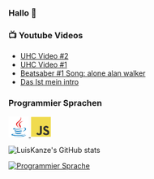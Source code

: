 ### Hallo 👋

### 📺 Youtube Videos
<!-- YOUTUBE:START -->
- [UHC Video #2](https://www.youtube.com/watch?v=PHp-9VlhwrA)
- [UHC Video #1](https://www.youtube.com/watch?v=xnCd97b_qAA)
- [Beatsaber #1 Song: alone alan walker](https://www.youtube.com/watch?v=Ab01F_ZjeZo)
- [Das Ist mein intro](https://www.youtube.com/watch?v=FATIWzFqJQc)
<!-- YOUTUBE:END -->

<h3 align="left">Programmier Sprachen</h3>
<p align="left"> <a href="https://www.java.com" target="_blank"> <img src="https://raw.githubusercontent.com/devicons/devicon/master/icons/java/java-original.svg" alt="java" width="40" height="40"/> </a> <a href="https://developer.mozilla.org/en-US/docs/Web/JavaScript" target="_blank"> <img src="https://raw.githubusercontent.com/devicons/devicon/master/icons/javascript/javascript-original.svg" alt="javascript" width="40" height="40"/> </a> </p>

![LuisKanze's GitHub stats](https://github-readme-stats.vercel.app/api?username=LuisKanze&show_icons=true&theme=radical)

[![Programmier Sprache](https://github-readme-stats.vercel.app/api/top-langs/?username=LuisKanze)](https://github.com/LuisKanze/github-readme-stats)



[discord]: https://discord.gg/YwzqTEeyx9
